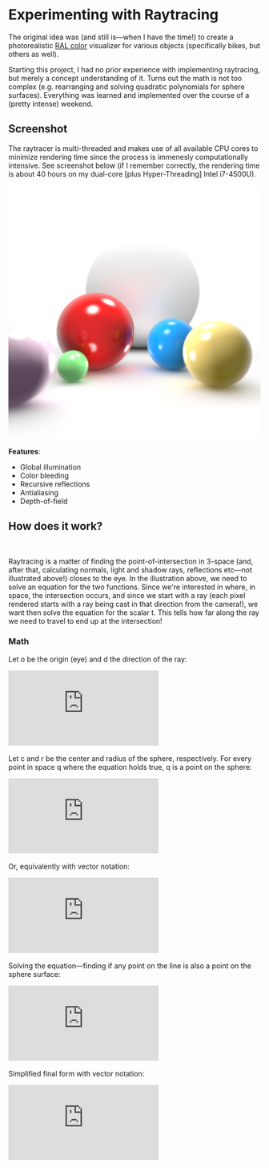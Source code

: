 # Experimenting with Raytracing

The original idea was (and still is—when I have the time!) to create a photorealistic [RAL color](https://en.wikipedia.org/wiki/RAL_colour_standard) visualizer for various objects (specifically bikes, but others as well). 

Starting this project, I had no prior experience with implementing raytracing, but merely a concept understanding of it. Turns out the math is not too complex (e.g. rearranging and solving quadratic polynomials for sphere surfaces). Everything was learned and implemented over the course of a (pretty intense) weekend.

## Screenshot

The raytracer is multi-threaded and makes use of all available CPU cores to minimize rendering time since the process is immenesly computationally intensive. See screenshot below (if I remember correctly, the rendering time is about 40 hours on my dual-core [plus Hyper-Threading] Intel i7-4500U).

<img alt="" src="ral-viz/images/rt0.png"/>

**Features**:

* Global illumination
* Color bleeding
* Recursive reflections
* Antialiasing
* Depth-of-field

## How does it work?

<img alt="" src="images/raytrace.png"/>

Raytracing is a matter of finding the point-of-intersection in 3-space (and, after that, calculating normals, light and shadow rays, reflections etc—not illustrated above!) closes to the eye. In the illustration above, we need to solve an equation for the two functions. Since we're interested in where, in space, the intersection occurs, and since we start with a ray (each pixel rendered starts with a ray being cast in that direction from the camera!), we want then solve the equation for the scalar t. This tells how far along the ray we need to travel to end up at the intersection!

### Math

Let o be the origin (eye) and d the direction of the ray:

![Eq. 1](https://latex.codecogs.com/gif.latex?%5Cvec%7Bp%7D%3D%5Cvec%7Bo%7D&plus;%5Cvec%7Bd%7D%20%5Ccdot%20t "Eq. 1")

Let c and r be the center and radius of the sphere, respectively. For every point in space q where the equation holds true, q is a point on the sphere:

![Eq. 2a](https://latex.codecogs.com/gif.latex?%28q_x-c_x%29%5E2&plus;%28q_y-c_y%29%5E2&plus;%28q_z-c_z%29%5E2%3Dr%5E2 "Eq. 2a")

Or, equivalently with vector notation:

![Eq. 2b](https://latex.codecogs.com/gif.latex?%28%5Cvec%7Bq%7D-%5Cvec%7Bc%7D%29%20%5Ccdot%20%28%5Cvec%7Bq%7D-%5Cvec%7Bc%7D%29%3Dr%5E2 "Eq. 2b")

Solving the equation—finding if any point on the line is also a point on the sphere surface:

![Eq. 3](https://latex.codecogs.com/gif.latex?%5C%5C%20%28o_x&plus;d_xt-c_x%29%5E2&plus;%28o_y&plus;d_yt-c_y%29%5E2&plus;%28o_z&plus;d_zt-c_z%29%5E2%3Dr%5E2%20%5C%5C%20%28%28o_x-c_x%29&plus;d_xt%29%5E2&plus;%28%28o_y-c_y%29&plus;d_yt%29%5E2&plus;%28%28o_z-c_z%29&plus;d_zt%29%5E2-r%5E2%3D0%20%5C%5C%20%5C%5C%20%28o_x-c_x%29%5E2&plus;2%28o_x-c_x%29d_xt&plus;t%5E2d_x%5E2%20&plus;%20%5C%5C%20%28o_y-c_y%29%5E2&plus;2%28o_y-c_y%29d_yt&plus;t%5E2d_y%5E2%20&plus;%20%5C%5C%20%28o_z-c_z%29%5E2&plus;2%28o_z-c_z%29d_yt&plus;t%5E2d_y%5E2%20-%20r%5E2%20%3D%200%20%5C%5C%20%5C%5C%20%28o_x-c_x%29%5E2&plus;%28o_y-c_y%29%5E2&plus;%28o_z-c_z%29%5E2%20&plus;%20%5C%5C%20%28%28o_x-c_x%29d_x&plus;%28o_y-c_y%29d_y&plus;%28o_z-c_z%29d_y%292t%20&plus;%20%5C%5C%20%28d_x%5E2&plus;d_y%5E2&plus;d_z%5E2%29t%5E2%20-%20r%5E2%20%3D%200%20%5C%5C%20%5C%5C%20a%3D%28d_x%5E2&plus;d_y%5E2&plus;d_z%5E2%29%20%5C%5C%20b%3D2%28%28o_x-c_x%29d_x&plus;%28o_y-c_y%29d_y&plus;%28o_z-c_z%29d_y%29%20%5C%5C%20c%3D%28o_x-c_x%29%5E2&plus;%28o_y-c_y%29%5E2&plus;%28o_z-c_z%29%5E2-r%20%5C%5C%20%5C%5C%20t%5E2&plus;%28%5Cdfrac%7Bb%7D%7Ba%7D%29t&plus;%28%5Cdfrac%7Bc%7D%7Ba%7D%29%20%3D%200%20%5C%5C%20%5C%5C%20t%5E2&plus;%28%5Cdfrac%7Bb%7D%7Ba%7D%29t%20%3D%20-%5Cdfrac%7Bc%7D%7Ba%7D%20%5C%5C%20%28t&plus;0.5%5Cdfrac%7Bb%7D%7Ba%7D%29%5E2%20%3D%20-%5Cdfrac%7Bc%7D%7Ba%7D&plus;0.25%28%5Cdfrac%7Bb%7D%7Ba%7D%29%5E2%20%5C%5C%20t&plus;0.5%5Cdfrac%7Bb%7D%7Ba%7D%20%3D%20%5Cpm%20sqrt%28-%5Cdfrac%7Bc%7D%7Ba%7D&plus;0.25%28%5Cdfrac%7Bb%7D%7Ba%7D%29%5E2%29%20%5C%5C%20t%20%3D%20%5Cpm%20sqrt%28-%5Cdfrac%7Bc%7D%7Ba%7D&plus;0.25%28%5Cdfrac%7Bb%7D%7Ba%7D%29%5E2%29%20-%200.5%5Cdfrac%7Bb%7D%7Ba%7D%20%5C%5C "Eq. 3")

Simplified final form with vector notation:

![Eq. 4](https://latex.codecogs.com/gif.latex?%5C%5C%20a%3D%5Cvec%7Bd%7D%20%5Ccdot%20%5Cvec%7Bd%7D%20%5C%5C%20b%3D%5Cvec%7Bd%7D%20%5Ccdot%20%5Cvec%7Bo%7D-%5Cvec%7Bd%7D%20%5Ccdot%20%5Cvec%7Bp%7D%20%5C%5C%20c%3D%5Cvec%7Bo%7D%20%5Ccdot%20%5Cvec%7Bo%7D&plus;%5Cvec%7Bp%7D%20%5Ccdot%20%5Cvec%7Bp%7D-2%28%5Cvec%7Bo%7D%20%5Ccdot%20%5Cvec%7Bp%7D%29-r%5E2%20%5C%5C%20%5C%5C%20t%3D-%5Cdfrac%7Bb%7D%7Ba%7D%20%5Cpm%20%28-%5Cdfrac%7Bc%7D%7Ba%7D&plus;%28%5Cdfrac%7Bb%7D%7Ba%7D%29%5E2%29 "Eq. 4")
